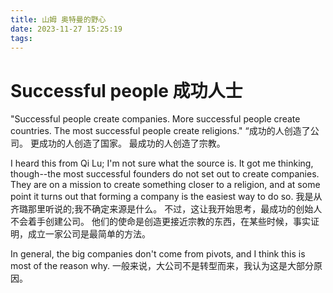 ```yaml
---
title: 山姆 奥特曼的野心
date: 2023-11-27 15:25:19
tags:
---
```


# Successful people 成功人士
"Successful people create companies.  More successful people create countries.  The most successful people create religions."
“成功的人创造了公司。 更成功的人创造了国家。 最成功的人创造了宗教。

I heard this from Qi Lu; I'm not sure what the source is.  It got me thinking, though--the most successful founders do not set out to create companies.  They are on a mission to create something closer to a religion, and at some point it turns out that forming a company is the easiest way to do so.
我是从齐璐那里听说的;我不确定来源是什么。 不过，这让我开始思考，最成功的创始人不会着手创建公司。 他们的使命是创造更接近宗教的东西，在某些时候，事实证明，成立一家公司是最简单的方法。

In general, the big companies don't come from pivots, and I think this is most of the reason why.
一般来说，大公司不是转型而来，我认为这是大部分原因。
